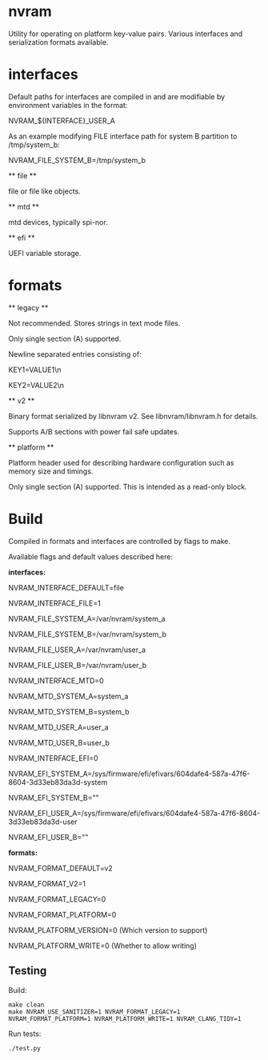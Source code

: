 # nvram
Utility for operating on platform key-value pairs. Various interfaces and serialization formats available.

# interfaces

Default paths for interfaces are compiled in and are modifiable by environment variables in the format:

NVRAM_${INTERFACE}_USER_A

As an example modifying FILE interface path for system B partition to /tmp/system_b:

NVRAM_FILE_SYSTEM_B=/tmp/system_b

** file **

file or file like objects.

** mtd **

mtd devices, typically spi-nor.

** efi **

UEFI variable storage.

# formats
** legacy **

Not recommended. Stores strings in text mode files.

Only single section (A) supported.

Newline separated entries consisting of:

KEY1=VALUE1\n

KEY2=VALUE2\n

** v2 **

Binary format serialized by libnvram v2. See libnvram/libnvram.h for details.

Supports A/B sections with power fail safe updates.

** platform **

Platform header used for describing hardware configuration such as memory  size and timings.

Only single section (A) supported. This is intended as a read-only block.

# Build
Compiled in formats and interfaces are controlled by flags to make.

Available flags and default values described here:

**interfaces:**

NVRAM_INTERFACE_DEFAULT=file

NVRAM_INTERFACE_FILE=1

NVRAM_FILE_SYSTEM_A=/var/nvram/system_a

NVRAM_FILE_SYSTEM_B=/var/nvram/system_b

NVRAM_FILE_USER_A=/var/nvram/user_a

NVRAM_FILE_USER_B=/var/nvram/user_b

NVRAM_INTERFACE_MTD=0

NVRAM_MTD_SYSTEM_A=system_a

NVRAM_MTD_SYSTEM_B=system_b

NVRAM_MTD_USER_A=user_a

NVRAM_MTD_USER_B=user_b

NVRAM_INTERFACE_EFI=0

NVRAM_EFI_SYSTEM_A=/sys/firmware/efi/efivars/604dafe4-587a-47f6-8604-3d33eb83da3d-system

NVRAM_EFI_SYSTEM_B="" 

NVRAM_EFI_USER_A=/sys/firmware/efi/efivars/604dafe4-587a-47f6-8604-3d33eb83da3d-user

NVRAM_EFI_USER_B="" 

**formats:**

NVRAM_FORMAT_DEFAULT=v2

NVRAM_FORMAT_V2=1

NVRAM_FORMAT_LEGACY=0

NVRAM_FORMAT_PLATFORM=0

NVRAM_PLATFORM_VERSION=0 (Which version to support)

NVRAM_PLATFORM_WRITE=0 (Whether to allow writing)

## Testing
Build:

``` 
make clean
make NVRAM_USE_SANITIZER=1 NVRAM_FORMAT_LEGACY=1 NVRAM_FORMAT_PLATFORM=1 NVRAM_PLATFORM_WRITE=1 NVRAM_CLANG_TIDY=1
```

Run tests:

```
./test.py
```
